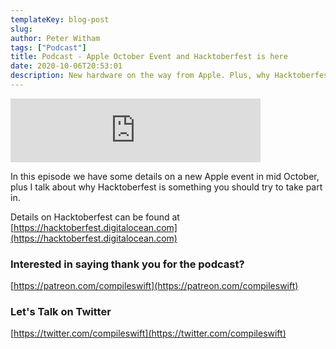 ```yaml
---
templateKey: blog-post
slug: 
author: Peter Witham
tags: ["Podcast"]
title: Podcast - Apple October Event and Hacktoberfest is here
date: 2020-10-06T20:53:01
description: New hardware on the way from Apple. Plus, why Hacktoberfest is a good idea and you should try to take part.
---
```


<iframe src="https://anchor.fm/compileswift/embed/episodes/Apple-October-Event--iPhones--Macs-and---Plus-Hacktoberfest-is-here-ekn0mk" height="102px" width="400px" frameborder="0" scrolling="no"></iframe>

In this episode we have some details on a new Apple event in mid October, plus I talk about why Hacktoberfest is something you should try to take part in.

Details on Hacktoberfest can be found at
[https://hacktoberfest.digitalocean.com](https://hacktoberfest.digitalocean.com)

### Interested in saying thank you for the podcast?
[https://patreon.com/compileswift](https://patreon.com/compileswift)

### Let's Talk on Twitter
[https://twitter.com/compileswift](https://twitter.com/compileswift)